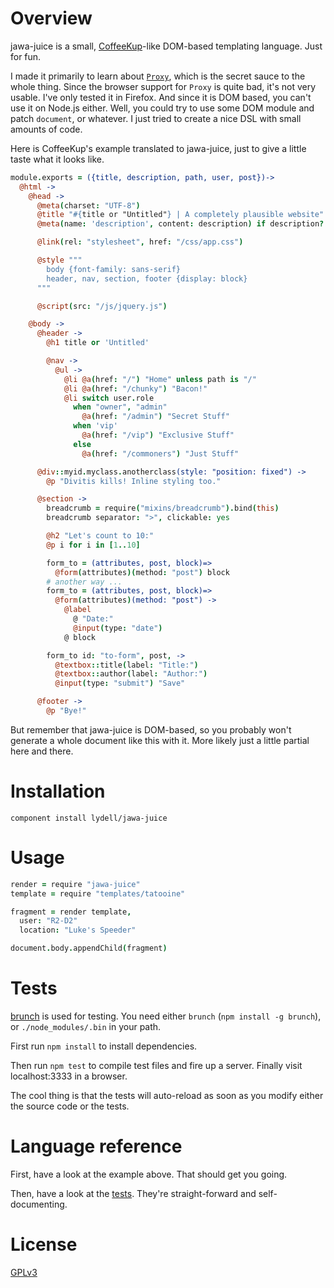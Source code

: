 Overview
========

jawa-juice is a small, [CoffeeKup]-like DOM-based templating language. Just for fun.

I made it primarily to learn about [`Proxy`], which is the secret sauce to the whole thing. Since
the browser support for `Proxy` is quite bad, it's not very usable. I've only tested it in Firefox.
And since it is DOM based, you can't use it on Node.js either. Well, you could try to use some DOM
module and patch `document`, or whatever. I just tried to create a nice DSL with small amounts of
code.

Here is CoffeeKup's example translated to jawa-juice, just to give a little taste what it looks
like.

```coffee
module.exports = ({title, description, path, user, post})->
  @html ->
    @head ->
      @meta(charset: "UTF-8")
      @title "#{title or "Untitled"} | A completely plausible website"
      @meta(name: 'description', content: description) if description?

      @link(rel: "stylesheet", href: "/css/app.css")

      @style """
        body {font-family: sans-serif}
        header, nav, section, footer {display: block}
      """

      @script(src: "/js/jquery.js")

    @body ->
      @header ->
        @h1 title or 'Untitled'

        @nav ->
          @ul ->
            @li @a(href: "/") "Home" unless path is "/"
            @li @a(href: "/chunky") "Bacon!"
            @li switch user.role
              when "owner", "admin"
                @a(href: "/admin") "Secret Stuff"
              when 'vip'
                @a(href: "/vip") "Exclusive Stuff"
              else
                @a(href: "/commoners") "Just Stuff"

      @div::myid.myclass.anotherclass(style: "position: fixed") ->
        @p "Divitis kills! Inline styling too."

      @section ->
        breadcrumb = require("mixins/breadcrumb").bind(this)
        breadcrumb separator: ">", clickable: yes

        @h2 "Let's count to 10:"
        @p i for i in [1..10]

        form_to = (attributes, post, block)=>
          @form(attributes)(method: "post") block
        # another way ...
        form_to = (attributes, post, block)=>
          @form(attributes)(method: "post") ->
            @label
              @ "Date:"
              @input(type: "date")
            @ block

        form_to id: "to-form", post, ->
          @textbox::title(label: "Title:")
          @textbox::author(label: "Author:")
          @input(type: "submit") "Save"

      @footer ->
        @p "Bye!"
```

But remember that jawa-juice is DOM-based, so you probably won't generate a whole document like this
with it. More likely just a little partial here and there.

[CoffeeKup]: https://github.com/mauricemach/coffeekup
[`Proxy`]: https://developer.mozilla.org/en-US/docs/Web/JavaScript/Reference/Global_Objects/Proxy


Installation
============

`component install lydell/jawa-juice`


Usage
=====

```coffee
render = require "jawa-juice"
template = require "templates/tatooine"

fragment = render template,
  user: "R2-D2"
  location: "Luke's Speeder"

document.body.appendChild(fragment)
```


Tests
=====

[brunch] is used for testing. You need either `brunch` (`npm install -g brunch`), or
`./node_modules/.bin` in your path.

First run `npm install` to install dependencies.

Then run `npm test` to compile test files and fire up a server. Finally visit localhost:3333 in a
browser.

The cool thing is that the tests will auto-reload as soon as you modify either the source code or
the tests.

[brunch]: http://brunch.io


Language reference
==================

First, have a look at the example above. That should get you going.

Then, have a look at the [tests](test/index.coffee). They're straight-forward and self-documenting.


License
=======

[GPLv3](COPYING)
